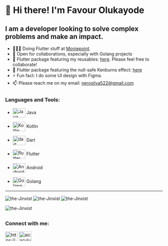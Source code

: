 # 👋 Hi there! I'm Favour Olukayode
## I am a developer looking to solve complex problems and make an impact.

- 👨🏽‍💻 Doing Flutter stuff at [Moniepoint](https://moniepoint.com/).
- 🤝 Open for collaborations, especially with Golang projects
- 🤝 Flutter package featuring my reusables: [here](https://github.com/the-Jinxist/neo-reusables). Please feel free to collaborate!
- 🤝 Flutter package featuring the null-safe Kenburns effect: [here](https://github.com/the-Jinxist/flutter_kenburns_nullsafety)
- ⚡ Fun fact: I do some UI design with Figma.
- 📫 Please reach me on my email: nerosilva522@gmail.com

## <h3 align="left">Languages and Tools:</h3>
* <img align="center" src="https://www.vectorlogo.zone/logos/java/java-icon.svg" alt="Java" width="40" height="30"/> Java

* <img align="center" src="https://www.vectorlogo.zone/logos/kotlinlang/kotlinlang-icon.svg" alt="Kotlin" width="40" height="30"/> Kotlin

* <img align="center" src="https://www.vectorlogo.zone/logos/dartlang/dartlang-icon.svg" alt="dart" width="40" height="30"/> Dart

* <img align="center" src="https://www.vectorlogo.zone/logos/flutterio/flutterio-icon.svg" alt="flutter" width="40" height="30"/> Flutter

* <img align="center" src="https://www.vectorlogo.zone/logos/android/android-icon.svg" alt="Android" width="40" height="30"/> Android

* <img align="center" src="https://www.vectorlogo.zone/logos/golang/golang-ar21.svg" alt="Golang" width="40" height="30"/> Golang

-------------------------------------------------------------------------------------------------------

<img align="center" src="https://github-readme-stats.vercel.app/api/top-langs?username=the-Jinxist&show_icons=true&locale=en&layout=compact" alt="the-Jinxist" />
<img align="center" src="https://github-readme-streak-stats.herokuapp.com/?user=the-Jinxist&" alt="the-Jinxist" />

<img align="center" src ="https://github-readme-stats.vercel.app/api?username=the-Jinxist&show_icons=true&theme=radical" alt="the-Jinxist" />

<img src="https://komarev.com/ghpvc/?username=the-Jinxist&label=Profile%20views&color=0e75b6&style=flat" alt="the-Jinxist" /> </p> <p align="right">

## <h3 align="left">Connect with me:</h3>
<p align="left">
<a href="https://www.linkedin.com/in/favour-olukayode-53a854189/" target="blank"><img align="center" src="https://cdn.jsdelivr.net/npm/simple-icons@3.0.1/icons/linkedin.svg" alt="https://www.linkedin.com/in/favour-olukayode-53a854189/" height="30" width="40" /></a>
<a href="https://twitter.com/neo_femo" target="blank"><img align="center" src="https://cdn.jsdelivr.net/npm/simple-icons@3.0.1/icons/twitter.svg" alt="aicaculuz" height="30" width="40" /></a> 
</p>

